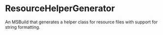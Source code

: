 ResourceHelperGenerator
=======================

An MSBuild that generates a helper class for resource files with support for string formatting.

